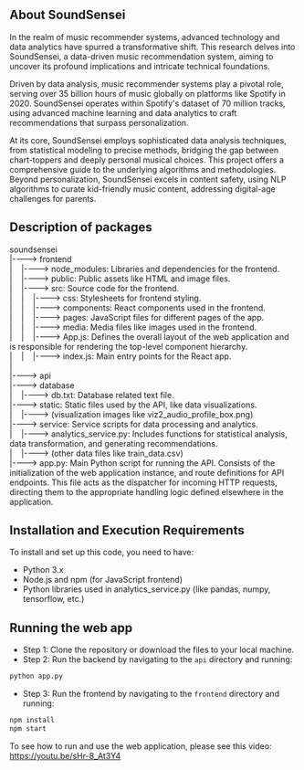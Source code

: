 ## About SoundSensei

In the realm of music recommender systems, advanced technology and data analytics have spurred a transformative shift. This research delves into SoundSensei, a data-driven music recommendation system, aiming to uncover its profound implications and intricate technical foundations.

Driven by data analysis, music recommender systems play a pivotal role, serving over 35 billion hours of music globally on platforms like Spotify in 2020. SoundSensei operates within Spotify's dataset of 70 million tracks, using advanced machine learning and data analytics to craft recommendations that surpass personalization.

At its core, SoundSensei employs sophisticated data analysis techniques, from statistical modeling to precise methods, bridging the gap between chart-toppers and deeply personal musical choices. This project offers a comprehensive guide to the underlying algorithms and methodologies. Beyond personalization, SoundSensei excels in content safety, using NLP algorithms to curate kid-friendly music content, addressing digital-age challenges for parents.

## Description of packages
soundsensei <br>
|----> frontend <br>
|&nbsp;&nbsp;&nbsp;&nbsp;|----> node_modules: Libraries and dependencies for the frontend. <br>
|&nbsp;&nbsp;&nbsp;&nbsp;|----> public: Public assets like HTML and image files. <br>
|&nbsp;&nbsp;&nbsp;&nbsp;|----> src: Source code for the frontend. <br>
|&nbsp;&nbsp;&nbsp;&nbsp;|&nbsp;&nbsp;&nbsp;&nbsp;|----> css: Stylesheets for frontend styling. <br>
|&nbsp;&nbsp;&nbsp;&nbsp;|&nbsp;&nbsp;&nbsp;&nbsp;|----> components: React components used in the frontend. <br>
|&nbsp;&nbsp;&nbsp;&nbsp;|&nbsp;&nbsp;&nbsp;&nbsp;|----> pages: JavaScript files for different pages of the app. <br>
|&nbsp;&nbsp;&nbsp;&nbsp;|&nbsp;&nbsp;&nbsp;&nbsp;|----> media: Media files like images used in the frontend. <br>
|&nbsp;&nbsp;&nbsp;&nbsp;|&nbsp;&nbsp;&nbsp;&nbsp;|----> App.js: Defines the overall layout of the web application and is responsible for rendering the top-level component hierarchy. <br>
|&nbsp;&nbsp;&nbsp;&nbsp;|&nbsp;&nbsp;&nbsp;&nbsp;|----> index.js: Main entry points for the React app. <br>
| <br>
|----> api <br>
       |----> database<br>
       |&nbsp;&nbsp;&nbsp;&nbsp;|----> db.txt: Database related text file. <br>
       |----> static: Static files used by the API, like data visualizations. <br>
       |&nbsp;&nbsp;&nbsp;&nbsp;|----> (visualization images like viz2_audio_profile_box.png) <br>
       |----> service: Service scripts for data processing and analytics. <br>
       |&nbsp;&nbsp;&nbsp;&nbsp;|----> analytics_service.py: Includes functions for statistical analysis, data transformation, and generating recommendations.  <br>
       |&nbsp;&nbsp;&nbsp;&nbsp;|----> (other data files like train_data.csv) <br>
       |----> app.py: Main Python script for running the API. Consists of the initialization of the web application instance, and route definitions for API endpoints. This file acts as the dispatcher for incoming HTTP requests, directing them to the appropriate handling logic defined elsewhere in the application. <br>


## Installation and Execution Requirements
To install and set up this code, you need to have:

- Python 3.x
- Node.js and npm (for JavaScript frontend)
- Python libraries used in analytics_service.py (like pandas, numpy, tensorflow, etc.)

## Running the web app
- Step 1: Clone the repository or download the files to your local machine.
- Step 2: Run the backend by navigating to the  `api` directory and running:
```bash
python app.py
```
- Step 3: Run the frontend by navigating to the `frontend` directory and running:
```bash
npm install
npm start
```

To see how to run and use the web application, please see this video: https://youtu.be/sHr-8_At3Y4 


